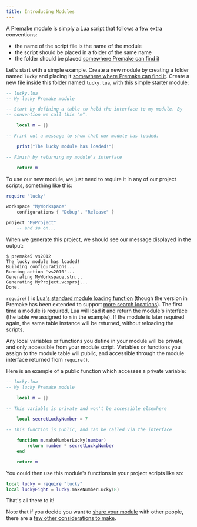 ```yaml
---
title: Introducing Modules
---
```


A Premake module is simply a Lua script that follows a few extra conventions:

* the name of the script file is the name of the module
* the script should be placed in a folder of the same name
* the folder should be placed [somewhere Premake can find it](Locating-Scripts.md)

Let's start with a simple example. Create a new module by creating a folder named `lucky` and placing it [somewhere where Premake can find it](Locating-Scripts.md). Create a new file inside this folder named `lucky.lua`, with this simple starter module:

```lua
-- lucky.lua
-- My lucky Premake module

-- Start by defining a table to hold the interface to my module. By
-- convention we call this "m".

	local m = {}

-- Print out a message to show that our module has loaded.

	print("The lucky module has loaded!")

-- Finish by returning my module's interface

	return m
```

To use our new module, we just need to require it in any of our project scripts, something like this:

```lua
require "lucky"

workspace "MyWorkspace"
	configurations { "Debug", "Release" }

project "MyProject"
	-- and so on...
```

When we generate this project, we should see our message displayed in the output:

```
$ premake5 vs2012
The lucky module has loaded!
Building configurations...
Running action 'vs2010'...
Generating MyWorkspace.sln...
Generating MyProject.vcxproj...
Done.
```

`require()` is [Lua's standard module loading function](http://www.lua.org/pil/8.1.html) (though the version in Premake has been extended to support [more search locations](Locating-Scripts.md)). The first time a module is required, Lua will load it and return the module's interface (the table we assigned to `m` in the example). If the module is later required again, the same table instance will be returned, without reloading the scripts.

Any local variables or functions you define in your module will be private, and only accessible from your module script. Variables or functions you assign to the module table will public, and accessible through the module interface returned from `require()`.

Here is an example of a public function which accesses a private variable:

```lua
-- lucky.lua
-- My lucky Premake module

	local m = {}

-- This variable is private and won't be accessible elsewhere

	local secretLuckyNumber = 7

-- This function is public, and can be called via the interface

	function m.makeNumberLucky(number)
		return number * secretLuckyNumber
	end

	return m
```

You could then use this module's functions in your project scripts like so:


```lua
local lucky = require "lucky"
local luckyEight = lucky.makeNumberLucky(8)
```

That's all there to it!

Note that if you decide you want to [share your module](/community/modules) with other people, there are a [few other considerations to make](Sharing-Your-Module.md).

